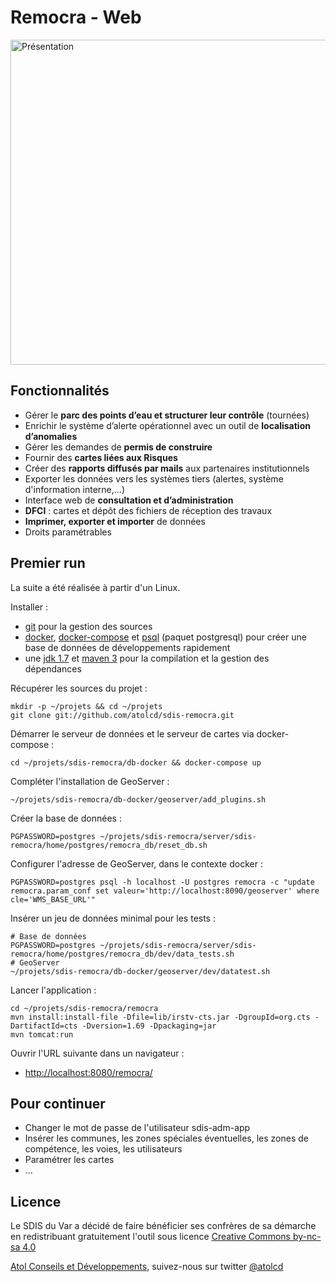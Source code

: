 # Remocra - Web

<img alt="Présentation" src="https://www.atolcd.com/fileadmin/Images_pages_menu/Open_Source/Remocra/ecran_remocra.jpg" width="520">


## Fonctionnalités

* Gérer le **parc des points d’eau et structurer leur contrôle** (tournées)
* Enrichir le système d’alerte opérationnel avec un outil de **localisation d’anomalies**
* Gérer les demandes de **permis de construire**
* Fournir des **cartes liées aux Risques**
* Créer des **rapports diffusés par mails** aux partenaires institutionnels
* Exporter les données vers les systèmes tiers (alertes, système d'information interne,...)
* Interface web de **consultation et d’administration**
* **DFCI** : cartes et dépôt des fichiers de réception des travaux
* **Imprimer, exporter et importer** de données
* Droits paramétrables


## Premier run

La suite a été réalisée à partir d'un Linux.

Installer :
* [git](https://git-scm.com/) pour la gestion des sources
* [docker](https://www.docker.com/), [docker-compose](https://docs.docker.com/compose/) et [psql](http://www.postgresql.org/docs/9.5/static/app-psql.html) (paquet postgresql) pour créer une base de données de développements rapidement
* une [jdk 1.7](http://www.oracle.com/technetwork/java/javase/downloads/jdk7-downloads-1880260.html) et [maven 3](https://maven.apache.org/) pour la compilation et la gestion des dépendances

Récupérer les sources du projet :

    mkdir -p ~/projets && cd ~/projets
    git clone git://github.com/atolcd/sdis-remocra.git

Démarrer le serveur de données et le serveur de cartes via docker-compose :

    cd ~/projets/sdis-remocra/db-docker && docker-compose up

Compléter l'installation de GeoServer :

    ~/projets/sdis-remocra/db-docker/geoserver/add_plugins.sh

Créer la base de données :

    PGPASSWORD=postgres ~/projets/sdis-remocra/server/sdis-remocra/home/postgres/remocra_db/reset_db.sh

Configurer l'adresse de GeoServer, dans le contexte docker :

    PGPASSWORD=postgres psql -h localhost -U postgres remocra -c "update remocra.param_conf set valeur='http://localhost:8090/geoserver' where cle='WMS_BASE_URL'"

Insérer un jeu de données minimal pour les tests :

    # Base de données
    PGPASSWORD=postgres ~/projets/sdis-remocra/server/sdis-remocra/home/postgres/remocra_db/dev/data_tests.sh
    # GeoServer
    ~/projets/sdis-remocra/db-docker/geoserver/dev/datatest.sh

Lancer l'application :

    cd ~/projets/sdis-remocra/remocra
    mvn install:install-file -Dfile=lib/irstv-cts.jar -DgroupId=org.cts -DartifactId=cts -Dversion=1.69 -Dpackaging=jar
    mvn tomcat:run

Ouvrir l'URL suivante dans un navigateur :
* [http://localhost:8080/remocra/](http://localhost:8080/remocra/)

## Pour continuer

* Changer le mot de passe de l'utilisateur sdis-adm-app
* Insérer les communes, les zones spéciales éventuelles, les zones de compétence, les voies, les utilisateurs
* Paramétrer les cartes
* ...


## Licence

Le SDIS du Var a décidé de faire bénéficier ses confrères de sa démarche en redistribuant gratuitement l'outil sous licence [Creative Commons by-nc-sa 4.0](https://github.com/atolcd/sdis-remocra/LICENSE.txt)

[Atol Conseils et Développements](http://www.atolcd.com), suivez-nous sur twitter [@atolcd](https://twitter.com/atolcd)
